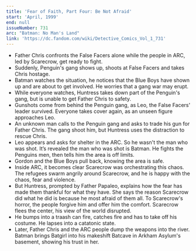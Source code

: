 ```yaml
---
title: 'Fear of Faith, Part Four: Be Not Afraid'
start: 'April, 1999'
end: null
issueNumber: 731
arc: "Batman: No Man's Land"
link: 'https://dc.fandom.com/wiki/Detective_Comics_Vol_1_731'
---
```


- Father Chris confronts the False Facers alone while the people in ARC, led by Scarecrow, get ready to fight.
- Suddenly, Penguin's gang shows up, shoots at False Facers and takes Chris hostage.
- Batman watches the situation, he notices that the Blue Boys have shown up and are about to get involved. He worries that a gang war may erupt.
- While everyone watches, Huntress takes down part of the Penguin's gang, but is unable to get Father Chris to safety.
- Gunshots come from behind the Penguin gang, as Leo, the False Facers' leader survived. Everyone takes cover again, as an unseen figure approaches Leo.
- An unknown man calls to the Penguin gang and asks to trade his gun for Father Chris. The gang shoot him, but Huntress uses the distraction to rescue Chris.
- Leo appears and asks for shelter in the ARC. So he wasn't the man who was shot. It’s revealed the man who was shot is Batman. He fights the Penguins men, then tells him the area is off limits.
- Gordon and the Blue Boys pull back, knowing the area is safe.
- Inside ARC, it becomes clear Scarecrow was orchestrating this chaos. The refugees swarm angrily around Scarecrow, and he is happy with the chaos, fear and violence.
- But Huntress, prompted by Father Papaleo, explains how the fear has made them thankful for what they have. She says the reason Scarecrow did what he did is because he most afraid of them all. To Scarecrow's horror, the people forgive him and offer him the comfort. Scarecrow flees the center, his view of the world disrupted.
- He bumps into a traash can fire, catches fire and has to take off his costume. He lapses into a catatonic state.
- Later, Father Chris and the ARC people dump the weapons into the river. Batman brings Batgirl into his makeshift Batcave in Arkham Asylum's basement, showing his trust in her.
